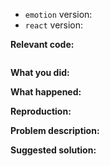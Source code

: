 <!--
Thanks for your interest in the project. I appreciate bugs filed and PRs submitted!
Please make sure that you are familiar with and follow the Code of Conduct for
this project (found in the CODE_OF_CONDUCT.md file).

Please fill out this template with all the relevant information so we can
understand what's going on and fix the issue.

I'll probably ask you to submit the fix (after giving some direction). If you've
never done that before, that's great! Check this free short video tutorial to
learn how: http://kcd.im/pull-request
-->

- `emotion` version:
- `react` version:

**Relevant code:**

```javascript

```


**What you did:**



**What happened:**

<!-- 
Please provide the full error message/screenshots/anything
 
Your bug will get fixed much faster if we can easily run your code. Please paste the link to your CodeSandbox below.
-->

**Reproduction:**


<!--

If possible, create a CodeSandbox (https://codesandbox.io/s/new) or fork this CodeSandbox (https://codesandbox.io/s/pk1qjqpw67) and add a repoduction of your issue.

Does it seem like the issue is only happening to you?

If this is the case and you can't reproduce it in a CodeSandbox, your best hope of a solution will be to
create a github repo that we can download and tinker with. 
-->

**Problem description:**



**Suggested solution:**
